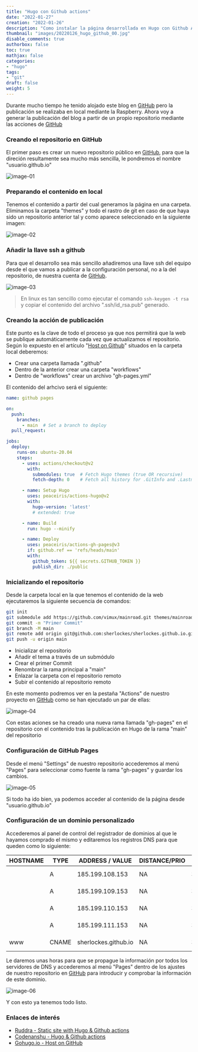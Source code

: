 ```yaml
---
title: "Hugo con Github actions"
date: "2022-01-27"
creation: "2022-01-26"
description: "Como instalar la página desarrollada en Hugo con Github Actions"
thumbnail: "images/20220126_hugo_github_00.jpg"
disable_comments: true
authorbox: false
toc: true
mathjax: false
categories:
- "hugo"
tags:
- "git"
draft: false
weight: 5
---
```

Durante mucho tiempo he tenido alojado este blog en [GitHub] pero la publicación se realizaba en local mediante la Raspberry. Ahora voy a generar la publicación del blog a partir de un propio repositorio mediante las acciones de [GitHub]
<!--more-->
### Creando el repositorio en GitHub
El primer paso es crear un nuevo repositorio público en [GitHub], para que la direción resultamente sea mucho más sencilla, le pondremos el nombre "usuario.github.io"

![image-01]

### Preparando el contenido en local
Tenemos el contenido a partir del cual generamos la página en una carpeta. Eliminamos la carpeta "themes" y todo el rastro de git en caso de que haya sido un repositorio anterior tal y como aparece seleccionado en la siguiente imagen:

![image-02]

### Añadir la llave ssh a github
Para que el desarrollo sea más sencillo añadiremos una llave ssh del equipo desde el que vamos a publicar a la configuración personal, no a la del repositorio, de nuestra cuenta de [GitHub].

![image-03]

> En linux es tan sencillo como ejecutar el comando `ssh-keygen -t rsa` y copiar el contenido del archivo ".ssh/id_rsa.pub" generado.

### Creando la acción de publicación
Este punto es la clave de todo el proceso ya que nos permitirá que la web se publique automáticamente cada vez que actualizamos el repositorio. Según lo expuesto en el artículo "[Host on Github]" situados en la carpeta local deberemos:

- Crear una carpeta llamada ".github"
- Dentro de la anterior crear una carpeta "workflows"
- Dentro de "workflows" crear un archivo "gh-pages.yml"

El contenido del arhcivo será el siguiente:

``` yml
name: github pages

on:
  push:
    branches:
      - main  # Set a branch to deploy
  pull_request:

jobs:
  deploy:
    runs-on: ubuntu-20.04
    steps:
      - uses: actions/checkout@v2
        with:
          submodules: true  # Fetch Hugo themes (true OR recursive)
          fetch-depth: 0    # Fetch all history for .GitInfo and .Lastmod

      - name: Setup Hugo
        uses: peaceiris/actions-hugo@v2
        with:
          hugo-version: 'latest'
          # extended: true

      - name: Build
        run: hugo --minify

      - name: Deploy
        uses: peaceiris/actions-gh-pages@v3
        if: github.ref == 'refs/heads/main'
        with:
          github_token: ${{ secrets.GITHUB_TOKEN }}
          publish_dir: ./public
```

### Inicializando el repositorio
Desde la carpeta local en la que tenemos el contenido de la web ejecutaremos la siguiente secuencia de comandos:

``` bash
git init
git submodule add https://github.com/vimux/mainroad.git themes/mainroad
git commit -m "Primer Commit"
git branch -M main
git remote add origin git@github.com:sherlockes/sherlockes.github.io.git
git push -u origin main
```

- Inicializar el repositorio
- Añadir el tema a través de un submódulo
- Crear el primer Commit
- Renombrar la rama principal a "main"
- Enlazar la carpeta con el repositorio remoto
- Subir el contenido al repositorio remoto

En este momento podremos ver en la pestaña "Actions" de nuestro proyecto en [GitHub] como se han ejecutado un par de ellas:

![image-04]

Con estas aciones se ha creado una nueva rama llamada "gh-pages" en el repositorio con el contenido tras la publicación en Hugo de la rama "main" del repositorio

### Configuración de GitHub Pages
Desde el menú "Settings" de nuestro repositorio accederemos al menú "Pages" para seleccionar como fuente la rama "gh-pages" y guardar los cambios.

![image-05]

Si todo ha ido bien, ya podemos acceder al contenido de la página desde "usuario.github.io"

### Configuración de un dominio personalizado
Accederemos al panel de control del registrador de dominios al que le hayamos comprado el mismo y editaremos los registros DNS para que queden como lo siguiente:


| HOSTNAME | TYPE  | ADDRESS / VALUE      | DISTANCE/PRIO | TTL   | SERVICE   |
| -----    | ----- | ------               | -----         | ----- | -----     |
|          | A     | 185.199.108.153      | NA            | 3603* | 3rd-party |
|          | A     | 185.199.109.153      | NA            | 3603* | 3rd-party |
|          | A     | 185.199.110.153      | NA            | 3603* | 3rd-party |
|          | A     | 185.199.111.153      | NA            | 3603* | 3rd-party |
| www      | CNAME | sherlockes.github.io | NA            | 3603* | 3rd-party |

Le daremos unas horas para que se propague la información por todos los servidores de DNS y accederemos al menú "Pages" dentro de los ajustes de nuestro repositorio en [GitHub] para introducir y comprobar la información de este dominio.

![image-06]

Y con esto ya tenemos todo listo.

### Enlaces de interés
- [Ruddra - Static site with Hugo & Github actions](https://ruddra.com/hugo-deploy-static-page-using-github-actions/)
- [Codenanshu - Hugo & Github actions](https://www.youtube.com/watch?v=psyz4UPnGAA)
- [Gohugo.io - Host on GitHub](https://gohugo.io/hosting-and-deployment/hosting-on-github/)

[GitHub]: https://github.com
[Host on Github]: https://gohugo.io/hosting-and-deployment/hosting-on-github/

[image-01]: /images/20220126_hugo_github_01.jpg
[image-02]: /images/20220126_hugo_github_02.jpg
[image-03]: /images/20220126_hugo_github_03.jpg
[image-04]: /images/20220126_hugo_github_04.jpg
[image-05]: /images/20220126_hugo_github_05.jpg
[image-06]: /images/20220126_hugo_github_06.jpg
